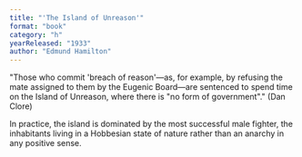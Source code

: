```yaml
---
title: "'The Island of Unreason'"
format: "book"
category: "h"
yearReleased: "1933"
author: "Edmund Hamilton"
---
```

"Those who commit 'breach of reason'—as, for example, by refusing the mate assigned to them by the Eugenic Board—are sentenced to spend time on the Island of Unreason, where there is  "no form of government"." (Dan Clore)

In practice, the island is dominated by the most successful male  fighter, the inhabitants living in a Hobbesian state of nature rather than an  anarchy in any positive sense. 
